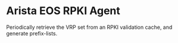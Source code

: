<!--description: An EOS agent to collect and process RPKI VRP data -->

# Arista EOS RPKI Agent

Periodically retrieve the VRP set from an RPKI validation cache, and generate
prefix-lists.

